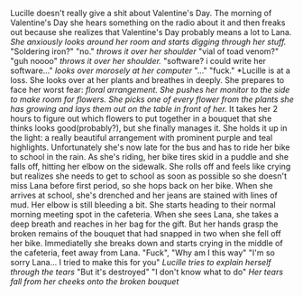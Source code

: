 Lucille doesn't really give a shit about Valentine's Day. The morning of Valentine's Day she hears something on the radio about it and then freaks out because she realizes that Valentine's Day probably means a lot to Lana.
*She anxiously looks around her room and starts digging through her stuff.* 
"Soldering iron?" "no." *throws it over her shoulder*
"vial of toad venom?" "guh noooo" *throws it over her shoulder.*
"software? i could write her software..." *looks over morosely at her computer*
"..." "fuck."
*Lucille is at a loss. She looks over at her plants and breathes in deeply. She prepares to face her worst fear: *floral arrangement.* 
*She pushes her monitor to the side to make room for flowers.*
*She picks one of every flower from the plants she has growing and lays them out on the table in front of her.*
It takes her 2 hours to figure out which flowers to put together in a bouquet that she thinks looks good(probably?), but she finally manages it. She holds it up in the light: a really beautiful arrangement with prominent purple and teal highlights. 
Unfortunately she's now late for the bus and has to ride her bike to school in the rain. 
As she's riding, her bike tires skid in a puddle and she falls off, hitting her elbow on the sidewalk. She rolls off and feels like crying but realizes she needs to get to school as soon as possible so she doesn't miss Lana before first period, so she hops back on her bike. 
When she arrives at school, she's drenched and her jeans are stained with lines of mud. Her elbow is still bleeding a bit. 
She starts heading to their normal morning meeting spot in the cafeteria. When she sees Lana, she takes a deep breath and reaches in her bag for the gift. 
But her hands grasp the broken remains of the bouquet that had snapped in two when she fell off her bike. 
Immediatelly she breaks down and starts crying in the middle of the cafeteria, feet away from Lana. 
"Fuck", "Why am I this way" "I'm so sorry Lana... I tried to make this for you" *Lucille tries to explain herself through the tears* "But it's destroyed" "I don't know what to do" *Her tears fall from her cheeks onto the broken bouquet*